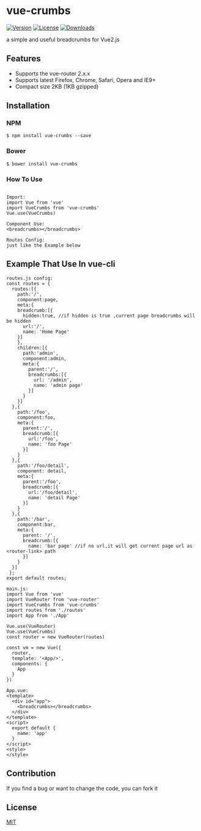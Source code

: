 # vue-crumbs
[![Version](https://img.shields.io/npm/v/vue-crumbs.svg)](https://www.npmjs.com/package/vue-crumbs) [![License](https://img.shields.io/npm/l/vue-crumbs.svg)](https://www.npmjs.com/package/vue-crumbs) [![Downloads](https://img.shields.io/npm/dt/vue-crumbs.svg)](https://www.npmjs.com/package/vue-crumbs)

a simple and useful breadcrumbs for Vue2.js


## Features

- Supports the vue-router 2.x.x
- Supports latest Firefox, Chrome, Safari, Opera and IE9+
- Compact size 2KB (1KB gzipped)

## Installation

### NPM

```
$ npm install vue-crumbs --save
```

### Bower

```
$ bower install vue-crumbs
```

### How To Use

```

Import:
import Vue from 'vue'
import VueCrumbs from 'vue-crumbs'
Vue.use(VueCrumbs)

Component Use:
<breadcrumbs></breadcrumbs>

Routes Config:
just like the Example below
```

## Example That Use In vue-cli

```
routes.js config:
const routes = {
  routes:[{
    path:'/',
    component:page,
    meta:{
    breadcrumb:[{
      hidden:true, //if hidden is true ,current page breadcrumbs will be hidden
      url:'/',
      name: 'Home Page'
    }]
    },
    children:[{
      path:'admin',
      component:admin,
      meta:{
        parent:'/',
        breadcrumbs:[{
          url: '/admin',
          name: 'admin page'
        }]
      }
    }]
  },{
    path:'/foo',
    component:foo,
    meta:{
      parent:'/',
      breadcrumb:[{
        url:'/foo',
        name: 'foo Page'
      }]
    }
  },{
    path:'/foo/detail',
    component: detail,
    meta:{
      parent:'/foo',
      breadcrumb:[{
        url:'/foo/detail',
        name: 'detail Page'
      }]
    }
  },{
    path:'/bar',
    component:bar,
    meta:{
      parent: '/',
      breadcrumb:[{
        name: 'bar page' //if no url,it will get current page url as <router-link> path
      }]
    }
  }]
 };
export default routes;

main.js:
import Vue from 'vue'
import VueRouter from 'vue-router'
import VueCrumbs from 'vue-crumbs'
import routes from './routes'
import App from './App'

Vue.use(VueRouter)
Vue.use(VueCrumbs)
const router = new VueRouter(routes)

const vm = new Vue({
  router,
  template: '<App/>',
  components: {
    App
  }
})

App.vue:
<template>
  <div id="app">
    <breadcrumbs></breadcrumbs>
  </div>
</template>
<script>
  export default {
    name: 'app'
  }
</script>
<style>
</style>
```

## Contribution

If you find a bug or want to change the code, you can fork it

## License

[MIT](http://opensource.org/licenses/MIT)
